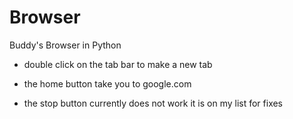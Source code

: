 # Browser
Buddy's Browser in Python

* double click on the tab bar to make a new tab


* the home button take you to google.com


* the stop button currently does not work it is on my list for fixes
